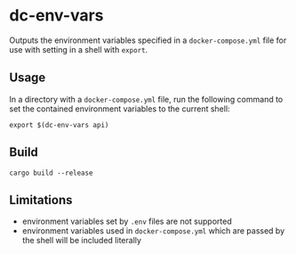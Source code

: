 # dc-env-vars

Outputs the environment variables specified in a `docker-compose.yml` file for
use with setting in a shell with `export`.


## Usage

In a directory with a `docker-compose.yml` file, run the following command to
set the contained environment variables to the current shell:

```shell
export $(dc-env-vars api)
```


## Build

```shell
cargo build --release
```


## Limitations

- environment variables set by `.env` files are not supported
- environment variables used in `docker-compose.yml` which are passed by the
  shell will be included literally

